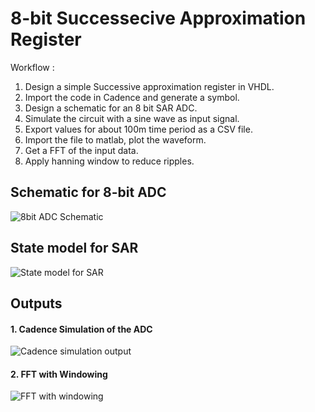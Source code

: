 # 8-bit Successecive Approximation Register

Workflow : 
1. Design a simple Successive approximation register in VHDL.
2. Import the code in Cadence and generate a symbol.
3. Design a schematic for an 8 bit SAR ADC.
4. Simulate the circuit with a sine wave as input signal.
5. Export values for about 100m time period as a CSV file.
6. Import the file to matlab, plot the waveform.
7. Get a FFT of the input data.
8. Apply hanning window to reduce ripples.


## Schematic for 8-bit ADC

![8bit ADC Schematic](https://i.imgur.com/K64V61z.png)


## State model for SAR

![State model for SAR](https://i.imgur.com/QzWsTqU.jpg)

## Outputs

#### 1. Cadence Simulation of the ADC

![Cadence simulation output](https://i.imgur.com/SH37Vbe.png)

#### 2. FFT with Windowing

![FFT with windowing](https://i.imgur.com/GNRcMQK.png)
